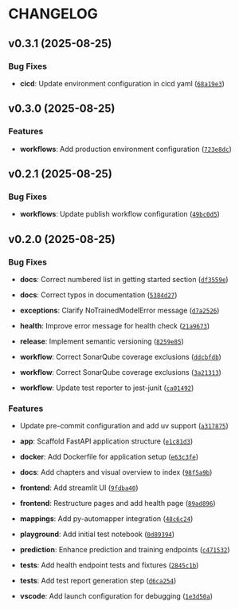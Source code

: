 # CHANGELOG

<!-- version list -->

## v0.3.1 (2025-08-25)

### Bug Fixes

- **cicd**: Update environment configuration in cicd yaml
  ([`68a19e3`](https://github.com/ELC/fastapi-production-template/commit/68a19e316b90c01b15617915db838addffe366b6))


## v0.3.0 (2025-08-25)

### Features

- **workflows**: Add production environment configuration
  ([`723e8dc`](https://github.com/ELC/fastapi-production-template/commit/723e8dc597eb0709fa97afa791b1ce982075472f))


## v0.2.1 (2025-08-25)

### Bug Fixes

- **workflows**: Update publish workflow configuration
  ([`49bc0d5`](https://github.com/ELC/fastapi-production-template/commit/49bc0d515cc30f207c618059431ba23240778a6b))


## v0.2.0 (2025-08-25)

### Bug Fixes

- **docs**: Correct numbered list in getting started section
  ([`df3559e`](https://github.com/ELC/fastapi-production-template/commit/df3559e976c3beedd95a7d46594ff565bda36d2f))

- **docs**: Correct typos in documentation
  ([`5384d27`](https://github.com/ELC/fastapi-production-template/commit/5384d27e5eeb337be7fbe4f0062cede80760b8df))

- **exceptions**: Clarify NoTrainedModelError message
  ([`d7a2526`](https://github.com/ELC/fastapi-production-template/commit/d7a2526676e211aaa593bc845447069d71358f26))

- **health**: Improve error message for health check
  ([`21a9673`](https://github.com/ELC/fastapi-production-template/commit/21a96731f092cf4b14ca6c410a0cf0a882cea20c))

- **release**: Implement semantic versioning
  ([`8259e85`](https://github.com/ELC/fastapi-production-template/commit/8259e85b78d99150f6feb365eb47f054f68ca663))

- **workflow**: Correct SonarQube coverage exclusions
  ([`ddcbfdb`](https://github.com/ELC/fastapi-production-template/commit/ddcbfdb08c1b8ce01bd7090d27f98466f46ac875))

- **workflow**: Correct SonarQube coverage exclusions
  ([`3a21313`](https://github.com/ELC/fastapi-production-template/commit/3a21313a6d3ce830f294e7889db435c7f41d480d))

- **workflow**: Update test reporter to jest-junit
  ([`ca01492`](https://github.com/ELC/fastapi-production-template/commit/ca0149236b63c805f99bd35f31cfda490117a44c))

### Features

- Update pre-commit configuration and add uv support
  ([`a317875`](https://github.com/ELC/fastapi-production-template/commit/a317875561c7f3f02df1d4651d790cbe1fbaa048))

- **app**: Scaffold FastAPI application structure
  ([`e1c81d3`](https://github.com/ELC/fastapi-production-template/commit/e1c81d31cbe4f2c82616efaa827d967e3c2c6556))

- **docker**: Add Dockerfile for application setup
  ([`e63c3fe`](https://github.com/ELC/fastapi-production-template/commit/e63c3fef2284510285e3788ca6effd9c16c9a9cb))

- **docs**: Add chapters and visual overview to index
  ([`98f5a9b`](https://github.com/ELC/fastapi-production-template/commit/98f5a9b24c4314afbb58247e87b5e40d3f683285))

- **frontend**: Add streamlit UI
  ([`9fdba40`](https://github.com/ELC/fastapi-production-template/commit/9fdba40c9667387e8a75f23c22dc70ec05871633))

- **frontend**: Restructure pages and add health page
  ([`89ad896`](https://github.com/ELC/fastapi-production-template/commit/89ad896125366b4c28b97171be8056494906ce2a))

- **mappings**: Add py-automapper integration
  ([`48c6c24`](https://github.com/ELC/fastapi-production-template/commit/48c6c24af5e952c7087498a03bd251193bff883e))

- **playground**: Add initial test notebook
  ([`0d89394`](https://github.com/ELC/fastapi-production-template/commit/0d89394d5860f0437ab950fd06b8e1abbb2541e7))

- **prediction**: Enhance prediction and training endpoints
  ([`c471532`](https://github.com/ELC/fastapi-production-template/commit/c471532c06e10195d5166682bfb9104b78bde5c5))

- **tests**: Add health endpoint tests and fixtures
  ([`2845c1b`](https://github.com/ELC/fastapi-production-template/commit/2845c1bac1ada5541564176fb5ae17066b288624))

- **tests**: Add test report generation step
  ([`d6ca254`](https://github.com/ELC/fastapi-production-template/commit/d6ca254c9beedb9e62bbed83fd91aaa184dbc1ba))

- **vscode**: Add launch configuration for debugging
  ([`1e3d50a`](https://github.com/ELC/fastapi-production-template/commit/1e3d50a64f95c91f7014d7139ac8f5ca65893283))
